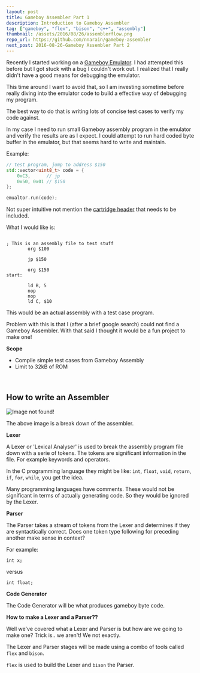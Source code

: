 ```yaml
---
layout: post
title: Gameboy Assembler Part 1
description: Introduction to Gameboy Assembler
tag: ["gameboy", "flex", "bison", "c++", "assembly"]
thumbnail: /assets/2016/08/26/assemblerflow.png
repo_url: https://github.com/nnarain/gameboy-assembler
next_post: 2016-08-26-Gameboy Assembler Part 2
---
```


Recently I started working on a [Gameboy Emulator](https://github.com/nnarain/gameboy). I had attempted this before but I got stuck with a bug I couldn't work out. I realized that I really didn't have a good means for debugging the emulator.

This time around I want to avoid that, so I am investing sometime before really diving into the emulator code to build a effective way of debugging my program.

The best way to do that is writing lots of concise test cases to verify my code against.

In my case I need to run small Gameboy assembly program in the emulator and verify the results are as I expect. I could attempt to run hard coded byte buffer in the emulator, but that seems hard to write and maintain.

Example:

```c++
// test program, jump to address $150
std::vector<uint8_t> code = {
    0xC3,      // jp
    0x50, 0x01 // $150
};

emualtor.run(code);

```

Not super intuitive not mention the [cartridge header](http://nnarain.github.io/2016/07/21/Gameboy-Specs.html) that needs to be included.

What I would like is:



```assembly

; This is an assembly file to test stuff
        org $100

        jp $150

        org $150
start:

        ld B, 5
        nop
        nop
        ld C, $10

```

This would be an actual assembly with a test case program.

Problem with this is that I (after a brief google search) could not find a Gameboy Assembler. With that said I thought it would be a fun project to make one!

**Scope**

* Compile simple test cases from Gameboy Assembly
* Limit to 32kB of ROM


<br>

How to write an Assembler
-------------------------

![Image not found!](/assets/2016/08/26/assemblerflow.png)

The above image is a break down of the assembler.

**Lexer**

A Lexer or 'Lexical Analyser' is used to break the assembly program file down with a serie of tokens. The tokens are significant information in the file. For example keywords and operators.

In the C programming language they might be like: `int`, `float`, `void`, `return`, `if`, `for`, `while`, you get the idea.

Many programming languages have comments. These would not be significant in terms of actually generating code. So they would be ignored by the Lexer.


**Parser**

The Parser takes a stream of tokens from the Lexer and determines if they are syntactically correct. Does one token type following for preceding another make sense in context?

For example:

~~~~~~~~~~~~~~~~~~~~~~~~~~~~~{.c}
int x;
~~~~~~~~~~~~~~~~~~~~~~~~~~~~~

versus

~~~~~~~~~~~~~~~~~~~~~~~~~~~~~{.c}
int float;
~~~~~~~~~~~~~~~~~~~~~~~~~~~~~


**Code Generator**

The Code Generator will be what produces gameboy byte code.


**How to make a Lexer and a Parser??**

Well we've covered what a Lexer and Parser is but how are we going to make one? Trick is.. we aren't! We not exactly.

The Lexer and Parser stages will be made using a combo of tools called `flex` and `bison`.

`flex` is used to build the Lexer and `bison` the Parser.
